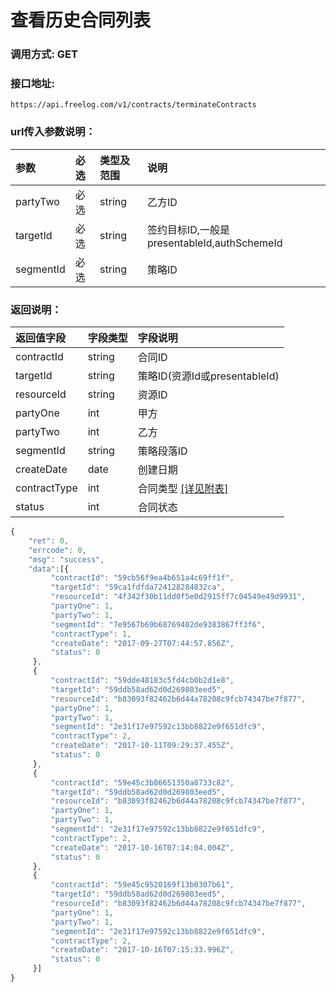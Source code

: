 # 查看历史合同列表

### 调用方式: GET

### 接口地址:

```
https://api.freelog.com/v1/contracts/terminateContracts
```

### url传入参数说明：

| 参数 | 必选 | 类型及范围 | 说明 |
| :--- | :--- | :--- | :--- |
|partyTwo|必选|string|乙方ID|
|targetId|必选|string|签约目标ID,一般是presentableId,authSchemeId|
|segmentId|必选|string|策略ID|


### 返回说明：
| 返回值字段 | 字段类型 | 字段说明 |
| :--- | :--- | :--- |
| contractId | string | 合同ID
| targetId | string | 策略ID(资源Id或presentableId)
| resourceId | string | 资源ID
| partyOne | int | 甲方
| partyTwo | int | 乙方
| segmentId | string | 策略段落ID
| createDate | date | 创建日期
| contractType | int | 合同类型 [[详见附表]][合同类型] |
| status | int | 合同状态

```js
{
    "ret": 0,
    "errcode": 0,
    "msg": "success",
    "data":[{
         "contractId": "59cb56f9ea4b651a4c69ff1f",
         "targetId": "59ca1fdfda724128284832ca",
         "resourceId": "4f342f30b11dd0f5e0d2915ff7c04549e49d9931",
         "partyOne": 1,
         "partyTwo": 1,
         "segmentId": "7e9567b69b68769402de9383867ff3f6",
         "contractType": 1,
         "createDate": "2017-09-27T07:44:57.856Z",
         "status": 0
     },
     {
         "contractId": "59dde48183c5fd4cb0b2d1e8",
         "targetId": "59ddb58ad62d0d269803eed5",
         "resourceId": "b83093f82462b6d44a78208c9fcb74347be7f877",
         "partyOne": 1,
         "partyTwo": 1,
         "segmentId": "2e31f17e97592c13bb8822e9f651dfc9",
         "contractType": 2,
         "createDate": "2017-10-11T09:29:37.455Z",
         "status": 0
     },
     {
         "contractId": "59e45c3b86651350a8733c82",
         "targetId": "59ddb58ad62d0d269803eed5",
         "resourceId": "b83093f82462b6d44a78208c9fcb74347be7f877",
         "partyOne": 1,
         "partyTwo": 1,
         "segmentId": "2e31f17e97592c13bb8822e9f651dfc9",
         "contractType": 2,
         "createDate": "2017-10-16T07:14:04.004Z",
         "status": 0
     },
     {
         "contractId": "59e45c9520169f13b0307b61",
         "targetId": "59ddb58ad62d0d269803eed5",
         "resourceId": "b83093f82462b6d44a78208c9fcb74347be7f877",
         "partyOne": 1,
         "partyTwo": 1,
         "segmentId": "2e31f17e97592c13bb8822e9f651dfc9",
         "contractType": 2,
         "createDate": "2017-10-16T07:15:33.996Z",
         "status": 0
     }]
}
```

[合同类型]: http://localhost:4000/附表/合同类型.html "合同类型"